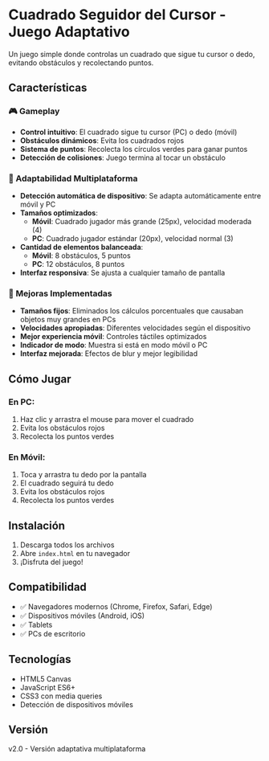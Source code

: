 # Cuadrado Seguidor del Cursor - Juego Adaptativo

Un juego simple donde controlas un cuadrado que sigue tu cursor o dedo, evitando obstáculos y recolectando puntos.

## Características

### 🎮 Gameplay
- **Control intuitivo**: El cuadrado sigue tu cursor (PC) o dedo (móvil)
- **Obstáculos dinámicos**: Evita los cuadrados rojos
- **Sistema de puntos**: Recolecta los círculos verdes para ganar puntos
- **Detección de colisiones**: Juego termina al tocar un obstáculo

### 📱 Adaptabilidad Multiplataforma
- **Detección automática de dispositivo**: Se adapta automáticamente entre móvil y PC
- **Tamaños optimizados**: 
  - **Móvil**: Cuadrado jugador más grande (25px), velocidad moderada (4)
  - **PC**: Cuadrado jugador estándar (20px), velocidad normal (3)
- **Cantidad de elementos balanceada**:
  - **Móvil**: 8 obstáculos, 5 puntos
  - **PC**: 12 obstáculos, 8 puntos
- **Interfaz responsiva**: Se ajusta a cualquier tamaño de pantalla

### 🎯 Mejoras Implementadas
- **Tamaños fijos**: Eliminados los cálculos porcentuales que causaban objetos muy grandes en PCs
- **Velocidades apropiadas**: Diferentes velocidades según el dispositivo
- **Mejor experiencia móvil**: Controles táctiles optimizados
- **Indicador de modo**: Muestra si está en modo móvil o PC
- **Interfaz mejorada**: Efectos de blur y mejor legibilidad

## Cómo Jugar

### En PC:
1. Haz clic y arrastra el mouse para mover el cuadrado
2. Evita los obstáculos rojos
3. Recolecta los puntos verdes

### En Móvil:
1. Toca y arrastra tu dedo por la pantalla
2. El cuadrado seguirá tu dedo
3. Evita los obstáculos rojos
4. Recolecta los puntos verdes

## Instalación

1. Descarga todos los archivos
2. Abre `index.html` en tu navegador
3. ¡Disfruta del juego!

## Compatibilidad

- ✅ Navegadores modernos (Chrome, Firefox, Safari, Edge)
- ✅ Dispositivos móviles (Android, iOS)
- ✅ Tablets
- ✅ PCs de escritorio

## Tecnologías

- HTML5 Canvas
- JavaScript ES6+
- CSS3 con media queries
- Detección de dispositivos móviles

## Versión

v2.0 - Versión adaptativa multiplataforma 